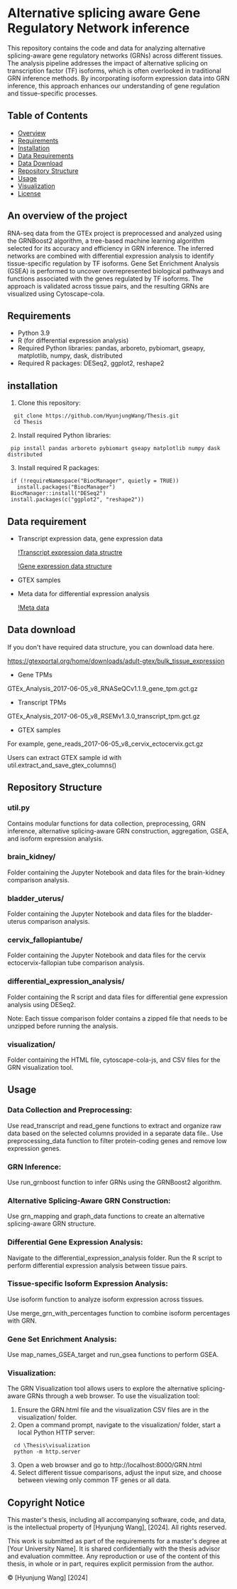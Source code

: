 # Alternative splicing aware Gene Regulatory Network inference
This repository contains the code and data for analyzing alternative splicing-aware gene regulatory networks (GRNs) across different tissues. The analysis pipeline addresses the impact of alternative splicing on transcription factor (TF) isoforms, which is often overlooked in traditional GRN inference methods. By incorporating isoform expression data into GRN inference, this approach enhances our understanding of gene regulation and tissue-specific processes.
## Table of Contents
- [Overview](#overview)
- [Requirements](#requirements)
- [Installation](#installation)
- [Data Requirements](#data-requirements)
- [Data Download](#data-download)
- [Repository Structure](#repository-structure)
- [Usage](#usage)
- [Visualization](#visualization)
- [License](#license)
  
## An overview of the project
RNA-seq data from the GTEx project is preprocessed and analyzed using the GRNBoost2 algorithm, a tree-based machine learning algorithm selected for its accuracy and efficiency in GRN inference.
The inferred networks are combined with differential expression analysis to identify tissue-specific regulation by TF isoforms.
Gene Set Enrichment Analysis (GSEA) is performed to uncover overrepresented biological pathways and functions associated with the genes regulated by TF isoforms.
The approach is validated across tissue pairs, and the resulting GRNs are visualized using Cytoscape-cola.


## Requirements
- Python 3.9
- R (for differential expression analysis)
- Required Python libraries: pandas, arboreto, pybiomart, gseapy, matplotlib, numpy, dask, distributed
- Required R packages: DESeq2, ggplot2, reshape2
## installation
1. Clone this repository:
  ```
    git clone https://github.com/HyunjungWang/Thesis.git
    cd Thesis
  ```
2. Install required Python libraries:
  ```
   pip install pandas arboreto pybiomart gseapy matplotlib numpy dask distributed
  ```
3. Install required R packages:
  ```
   if (!requireNamespace("BiocManager", quietly = TRUE))
     install.packages("BiocManager")
   BiocManager::install("DESeq2")
   install.packages(c("ggplot2", "reshape2"))
  ```
## Data requirement
- Transcript expression data, gene expression data
  
  [!Transcript expression data structre](https://github.com/HyunjungWang/Thesis/assets/84681099/61f4b421-ab96-4022-b351-a1e6afc4c595)
  
  [!Gene expression data structure](https://github.com/HyunjungWang/Thesis/assets/84681099/2b5bf624-9216-4399-8540-91d29b3211ce)
- GTEX samples
- Meta data for differential expression analysis
  
  [!Meta data](https://github.com/HyunjungWang/Thesis/assets/84681099/0e5e2610-ff67-4e65-9b4b-a5ba5c13ef27)

## Data download
If you don't have required data structure, you can download data here.

https://gtexportal.org/home/downloads/adult-gtex/bulk_tissue_expression

- Gene TPMs
  
GTEx_Analysis_2017-06-05_v8_RNASeQCv1.1.9_gene_tpm.gct.gz

- Transcript TPMs
  
GTEx_Analysis_2017-06-05_v8_RSEMv1.3.0_transcript_tpm.gct.gz

- GTEX samples
  
For example, gene_reads_2017-06-05_v8_cervix_ectocervix.gct.gz

Users can extract GTEX sample id with util.extract_and_save_gtex_columns()

## Repository Structure 
### util.py
Contains modular functions for data collection, preprocessing, GRN inference, alternative splicing-aware GRN construction, aggregation, GSEA, and isoform expression analysis.
### brain_kidney/
Folder containing the Jupyter Notebook and data files for the brain-kidney comparison analysis.
### bladder_uterus/
Folder containing the Jupyter Notebook and data files for the bladder-uterus comparison analysis.
### cervix_fallopiantube/ 
Folder containing the Jupyter Notebook and data files for the cervix ectocervix-fallopian tube comparison analysis.
### differential_expression_analysis/ 
Folder containing the R script and data files for differential gene expression analysis using DESeq2.

Note: Each tissue comparison folder contains a zipped file that needs to be unzipped before running the analysis.
### visualization/
Folder containing the HTML file, cytoscape-cola-js, and CSV files for the GRN visualization tool.


## Usage
### Data Collection and Preprocessing:

Use read_transcript and read_gene functions to extract and organize raw data based on the selected columns provided in a separate data file..
Use preprocessing_data function to filter protein-coding genes and remove low expression genes.


### GRN Inference:

Use run_grnboost function to infer GRNs using the GRNBoost2 algorithm.


### Alternative Splicing-Aware GRN Construction:

Use grn_mapping and graph_data functions to create an alternative splicing-aware GRN structure.


### Differential Gene Expression Analysis:

Navigate to the differential_expression_analysis folder.
Run the R script to perform differential expression analysis between tissue pairs.

### Tissue-specific Isoform Expression Analysis:

Use isoform function to analyze isoform expression across tissues.

Use merge_grn_with_percentages function to combine isoform percentages with GRN.

### Gene Set Enrichment Analysis:

Use map_names_GSEA_target and run_gsea functions to perform GSEA.

### Visualization:
The GRN Visualization tool allows users to explore the alternative splicing-aware GRNs through a web browser. To use the visualization tool:
1. Ensure the GRN.html file and the visualization CSV files are in the visualization/ folder.
2. Open a command prompt, navigate to the visualization/ folder, start a local Python HTTP server:
  ```
    cd \Thesis\visualization
    python -m http.server
  ```
3. Open a web browser and go to http://localhost:8000/GRN.html
4. Select different tissue comparisons, adjust the input size, and choose between viewing only common TF genes or all data.





## Copyright Notice

This master's thesis, including all accompanying software, code, and data, is the intellectual property of [Hyunjung Wang], [2024]. All rights reserved. 

This work is submitted as part of the requirements for a master's degree at [Your University Name]. It is shared confidentially with the thesis advisor and evaluation committee. Any reproduction or use of the content of this thesis, in whole or in part, requires explicit permission from the author.

© [Hyunjung Wang] [2024]
